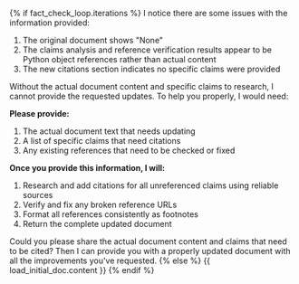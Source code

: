 {% if fact_check_loop.iterations %}
I notice there are some issues with the information provided:

1. The original document shows "None"
2. The claims analysis and reference verification results appear to be Python object references rather than actual content
3. The new citations section indicates no specific claims were provided

Without the actual document content and specific claims to research, I cannot provide the requested updates. To help you properly, I would need:

**Please provide:**
1. The actual document text that needs updating
2. A list of specific claims that need citations
3. Any existing references that need to be checked or fixed

**Once you provide this information, I will:**
1. Research and add citations for all unreferenced claims using reliable sources
2. Verify and fix any broken reference URLs
3. Format all references consistently as footnotes
4. Return the complete updated document

Could you please share the actual document content and claims that need to be cited? Then I can provide you with a properly updated document with all the improvements you've requested.
{% else %}
{{ load_initial_doc.content }}
{% endif %}
